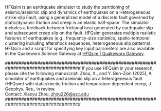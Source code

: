 HFQsim is an earthquake simulator to study the partitioning of seismic/aseismic slip and dynamics of earthquakes on a Heterogeneous strike-slip Fault, using a generalized model of a discrete fault governed by static/dynamic friction and creep in an elastic half-space. The simulator includes a feedback between frictional heat generated by earthquake slip and subsequent creep slip on the fault. HFQsim generates multiple realistic features of earthquakes (e.g., frequency-size statistics, spatio-temporal clustering including aftershock sequences, heterogeneous slip patterns). HFQsim and a script for specifying key input parameters are also available in the Quakeworx Science Gateway at [HFQsim | Quakeworx Gateway](https://qwx1.onescienceway.com/app/qwx1fabiohfqsim1).

####################################################################################
If you use HFQsim in your research, please cite the following manuscript:
Zhou, X., and Y. Ben-Zion (2025), A simulator of earthquakes and aseismic slip on a heterogeneous fault (HFQsim) with static/kinetic friction and temperature dependent creep, J. Geophys. Res., in review.                                     
Contact: Xiaoyu Zhou, zhou226@usc.edu  
####################################################################################